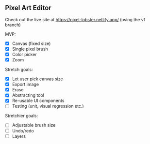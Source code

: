 ## Pixel Art Editor
Check out the live site at https://pixel-lobster.netlify.app/ (using the v1 branch)

MVP:
- [x] Canvas (fixed size)
- [x] Single pixel brush
- [x] Color picker
- [x] Zoom

Stretch goals:
- [x] Let user pick canvas size
- [x] Export image
- [x] Erase
- [x] Abstracting tool
- [x] Re-usable UI components
- [ ] Testing (unit, visual regression etc.)

Stretchier goals:
- [ ] Adjustable brush size
- [ ] Undo/redo
- [ ] Layers
